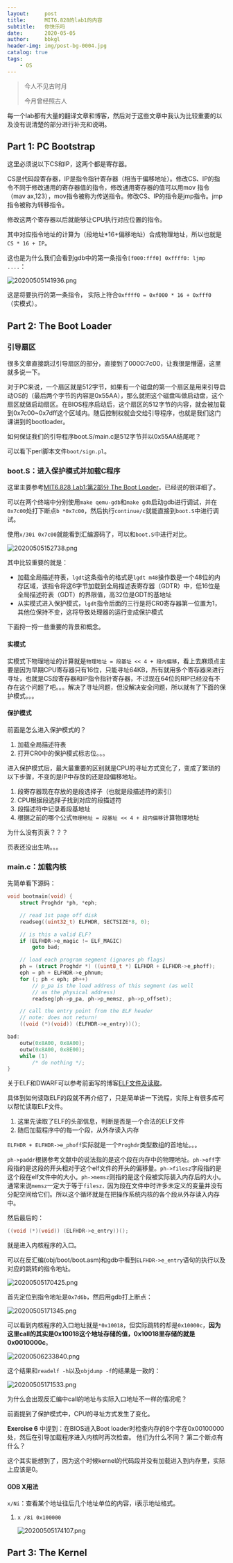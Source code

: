 ```yaml
---
layout:     post
title:      MIT6.828的lab1的内容
subtitle:   你快乐吗
date:       2020-05-05
author:     bbkgl
header-img: img/post-bg-0004.jpg
catalog: true
tags:
    - OS
---
```


>今人不见古时月
>
>今月曾经照古人

每一个lab都有大量的翻译文章和博客，然后对于这些文章中我认为比较重要的以及没有说清楚的部分进行补充和说明。

## Part 1: PC Bootstrap

这里必须说以下CS和IP，这两个都是寄存器。

CS是代码段寄存器，IP是指令指针寄存器（相当于偏移地址）。修改CS、IP的指令不同于修改通用的寄存器值的指令，修改通用寄存器的值可以用mov 指令（mav ax,123），mov指令被称为传送指令。修改CS、IP的指令是jmp指令。jmp指令被称为转移指令。

修改这两个寄存器以后就能够让CPU执行对应位置的指令。

其中对应指令地址的计算为（段地址*16+偏移地址）合成物理地址，所以也就是`CS * 16 + IP`。

这也是为什么我们会看到gdb中的第一条指令`[f000:fff0] 0xffff0: ljmp ....`：

![20200505141936.png](https://raw.githubusercontent.com/bbkgl/bbkgl.github.io/master/cloud_img/20200505141936.png)

这是将要执行的第一条指令， 实际上符合`0xffff0 = 0xf000 * 16 + 0xfff0 `（实模式）。

## Part 2: The Boot Loader

### 引导扇区

很多文章直接跳过引导扇区的部分，直接到了0000:7c00，让我很是懵逼，这里就多说一下。

对于PC来说，一个扇区就是512字节，如果有一个磁盘的第一个扇区是用来引导启动OS的（最后两个字节的内容是0x55AA），那么就把这个磁盘叫做启动盘，这个扇区就做启动扇区。在BIOS程序启动后，这个扇区的512字节的内容，就会被加载到0x7c00~0x7dff这个区域内。随后控制权就会交给引导程序，也就是我们这门课讲到的bootloader。

如何保证我们的引导程序boot.S/main.c是512字节并以0x55AA结尾呢？

可以看下perl脚本文件`boot/sign.pl`。

### boot.S：进入保护模式并加载C程序

这里主要参考[MIT6.828 Lab1:第2部分 The Boot Loader](<https://blog.csdn.net/bysui/article/details/51453329>)，已经说的很详细了。

可以在两个终端中分别使用`make qemu-gdb`和`make gdb`启动gdb进行调试，并在`0x7c00`处打下断点`b *0x7c00`，然后执行`continue/c`就能直接到`boot.S`中进行调试。

使用`x/30i 0x7c00`就能看到汇编源码了，可以和`boot.S`中进行对比。

![20200505152738.png](https://raw.githubusercontent.com/bbkgl/bbkgl.github.io/master/cloud_img/20200505152738.png)

其中比较重要的就是：

- 加载全局描述符表，`lgdt`这条指令的格式是`lgdt m48`操作数是一个48位的内存区域，该指令将这6字节加载到全局描述表寄存器（GDTR）中，低16位是全局描述符表（GDT）的界限值，高32位是GDT的基地址
- 从实模式进入保护模式，`lgdt`指令后面的三行是将CR0寄存器第一位置为1，其他位保持不变，这将导致处理器的运行变成保护模式

下面捋一捋一些重要的背景和概念。

#### 实模式

实模式下物理地址的计算就是`物理地址 = 段基址 << 4 + 段内偏移`，看上去麻烦点主要是因为早期CPU寄存器只有16位，只能寻址64KB，所有就用多个寄存器来进行寻址，也就是CS段寄存器和IP指令指针寄存器，不过现在64位的RIP已经没有不存在这个问题了吧。。。解决了寻址问题，但没解决安全问题，所以就有了下面的保护模式。。。

#### 保护模式

前面是怎么进入保护模式的？

1. 加载全局描述符表
2. 打开CR0中的保护模式标志位。。。

进入保护模式后，最大最重要的区别就是CPU的寻址方式变化了，变成了繁琐的以下步骤，不变的是IP中存放的还是段偏移地址。

1. 段寄存器现在存放的是段选择子（也就是段描述符的索引）
2. CPU根据段选择子找到对应的段描述符
3. 段描述符中记录着段基地址
4. 根据之前的哪个公式`物理地址 = 段基址 << 4 + 段内偏移`计算物理地址

为什么没有页表？？？

页表还没出生呐。。。

### main.c：加载内核

先简单看下源码：

```cpp
void bootmain(void) {
	struct Proghdr *ph, *eph;

	// read 1st page off disk
	readseg((uint32_t) ELFHDR, SECTSIZE*8, 0);

	// is this a valid ELF?
	if (ELFHDR->e_magic != ELF_MAGIC)
		goto bad;

	// load each program segment (ignores ph flags)
	ph = (struct Proghdr *) ((uint8_t *) ELFHDR + ELFHDR->e_phoff);
	eph = ph + ELFHDR->e_phnum;
	for (; ph < eph; ph++)
		// p_pa is the load address of this segment (as well
		// as the physical address)
		readseg(ph->p_pa, ph->p_memsz, ph->p_offset);

	// call the entry point from the ELF header
	// note: does not return!
	((void (*)(void)) (ELFHDR->e_entry))();

bad:
	outw(0x8A00, 0x8A00);
	outw(0x8A00, 0x8E00);
	while (1)
		/* do nothing */;
}
```

关于ELF和DWARF可以参考前面写的博客[ELF文件及读取](<https://bbkgl.github.io/2020/01/06/elf%E6%96%87%E4%BB%B6%E5%92%8C%E8%AF%BB%E5%8F%96elf%E4%BF%A1%E6%81%AF/>)。

具体到如何读取ELF的段就不再介绍了，只是简单讲一下流程，实际上有很多库可以帮忙读取ELF文件。

1. 这里先读取了ELF的头部信息，判断是否是一个合法的ELF文件
2. 随后加载程序中的每一个段，从外存读入内存

`ELFHDR + ELFHDR->e_phoff`实际就是一个`Proghdr`类型数组的首地址。。。

`ph->paddr`根据参考文献中的说法指的是这个段在内存中的物理地址。`ph->off`字段指的是这段的开头相对于这个elf文件的开头的偏移量。`ph->filesz`字段指的是这个段在elf文件中的大小。`ph->memsz`则指的是这个段被实际装入内存后的大小。通常来说`memsz`一定大于等于`filesz，`因为段在文件中时许多未定义的变量并没有分配空间给它们。所以这个循环就是在把操作系统内核的各个段从外存读入内存中。

然后最后的：

```cpp
((void (*)(void)) (ELFHDR->e_entry))();
```

就是进入内核程序的入口。

可以在反汇编(obj/boot/boot.asm)和gdb中看到`ELFHDR->e_entry`语句的执行以及对应的跳转的指令地址。

![20200505170425.png](https://raw.githubusercontent.com/bbkgl/bbkgl.github.io/master/cloud_img/20200505170425.png)

首先定位到指令地址是`0x7d6b`，然后用gdb打上断点：

![20200505171345.png](https://raw.githubusercontent.com/bbkgl/bbkgl.github.io/master/cloud_img/20200505171345.png)

可以看到内核程序的入口地址就是`*0x10018`，但实际跳转的却是`0x10000c`，**因为这里call的其实是0x10018这个地址存储的值，0x10018里存储的就是0x0010000c**。

![20200506233840.png](https://raw.githubusercontent.com/bbkgl/bbkgl.github.io/master/cloud_img/20200506233840.png)

这个结果和`readelf -h`以及`objdump -f`的结果是一致的：

![20200505171533.png](https://raw.githubusercontent.com/bbkgl/bbkgl.github.io/master/cloud_img/20200505171533.png)

为什么会出现反汇编中call的地址与实际入口地址不一样的情况呢？

前面提到了保护模式中，CPU的寻址方式发生了变化。

**Exercise 6** 中提到：在BIOS进入Boot loader时检查内存的8个字在0x00100000处，然后在引导加载程序进入内核时再次检查。 他们为什么不同？ 第二个断点有什么？

这个其实能想到了，因为这个时候kernel的代码段并没有加载进入到内存里，实际上应该是0。

#### GDB X用法

`x/Ni`：查看某个地址往后几个地址单位的内容，i表示地址格式。

1. `x /8i 0x100000`

   ![20200505174107.png](https://raw.githubusercontent.com/bbkgl/bbkgl.github.io/master/cloud_img/20200505174107.png)

## Part 3: The Kernel

